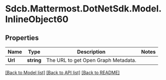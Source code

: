# Sdcb.Mattermost.DotNetSdk.Model.InlineObject60
## Properties

Name | Type | Description | Notes
------------ | ------------- | ------------- | -------------
**Url** | **string** | The URL to get Open Graph Metadata. | 

[[Back to Model list]](../README.md#documentation-for-models) [[Back to API list]](../README.md#documentation-for-api-endpoints) [[Back to README]](../README.md)

